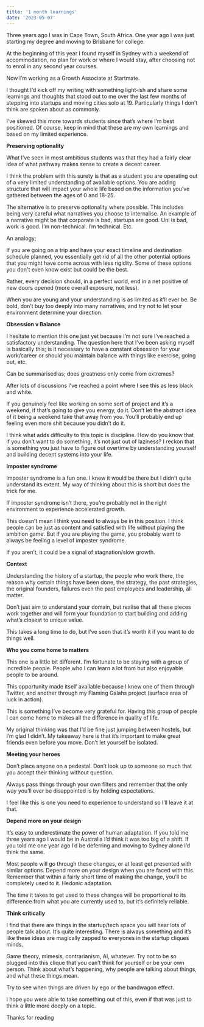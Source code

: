 ```yaml
---
title: '1 month learnings'
date: '2023-05-07'
---
```


Three years ago I was in Cape Town, South Africa. One year ago I was just starting my degree and moving to Brisbane for college. 

At the beginning of this year I found myself in Sydney with a weekend of accommodation, no plan for work or where I would stay, after choosing not to enrol in any second year courses.

Now I’m working as a Growth Associate at Startmate.

I thought I’d kick off my writing with something light-ish and share some learnings and thoughts that stood out to me over the last few months of stepping into startups and moving cities solo at 19. Particularly things I don’t think are spoken about as commonly.

I’ve skewed this more towards students since that’s where I’m best positioned. Of course, keep in mind that these are my own learnings and based on my limited experience.

**Preserving optionality**

What I’ve seen in most ambitious students was that they had a fairly clear idea of what pathway makes sense to create a decent career.

I think the problem with this surety is that as a student you are operating out of a very limited understanding of available options. You are adding structure that will impact your whole life based on the information you’ve gathered between the ages of 0 and 18-25. 

The alternative is to preserve optionality where possible. This includes being very careful what narratives you choose to internalise. An example of a narrative might be that corporate is bad, startups are good. Uni is bad, work is good. I’m non-technical. I’m technical. Etc.

An analogy;

If you are going on a trip and have your exact timeline and destination schedule planned, you essentially get rid of all the other potential options that you might have come across with less rigidity. Some of these options you don't even know exist but could be the best.

Rather, every decision should, in a perfect world, end in a net positive of new doors opened (more overall exposure, not less). 

When you are young and your understanding is as limited as it’ll ever be. Be bold, don’t buy too deeply into many narratives, and try not to let your environment determine your direction.

**Obsession v Balance**

I hesitate to mention this one just yet because I’m not sure I’ve reached a satisfactory understanding. The question here that I’ve been asking myself is basically this; is it necessary to have a constant obsession for your work/career or should you maintain balance with things like exercise, going out, etc.

Can be summarised as; does greatness only come from extremes? 

After lots of discussions I’ve reached a point where I see this as less black and white.

If you genuinely feel like working on some sort of project and it’s a weekend, if that’s going to give you energy, do it. Don’t let the abstract idea of it being a weekend take that away from you. You’ll probably end up feeling even more shit because you didn’t do it. 

I think what adds difficulty to this topic is discipline. How do you know that if you don’t want to do something, it’s not just out of laziness? I reckon that is something you just have to figure out overtime by understanding yourself and building decent systems into your life. 

**Imposter syndrome**

Imposter syndrome is a fun one. I knew it would be there but I didn't quite understand its extent. My way of thinking about this is short but does the trick for me.

If imposter syndrome isn’t there, you’re probably not in the right environment to experience accelerated growth. 

This doesn’t mean I think you need to always be in this position. I think people can be just as content and satisfied with life without playing the ambition game. But if you are playing the game, you probably want to always be feeling a level of imposter syndrome. 

If you aren’t, it could be a signal of stagnation/slow growth.

**Context**

Understanding the history of a startup, the people who work there, the reason why certain things have been done, the strategy, the past strategies, the original founders, failures even the past employees and leadership, all matter.

Don’t just aim to understand your domain, but realise that all these pieces work together and will form your foundation to start building and adding what’s closest to unique value. 

This takes a long time to do, but I’ve seen that it’s worth it if you want to do things well. 

**Who you come home to matters**

This one is a little bit different. I’m fortunate to be staying with a group of incredible people. People who I can learn a lot from but also enjoyable people to be around. 

This opportunity made itself available because I knew one of them through Twitter, and another through my Flaming Galahs project (surface area of luck in action).

This is something I’ve become very grateful for. Having this group of people I can come home to makes all the difference in quality of life.

My original thinking was that I’d be fine just jumping between hostels, but I’m glad I didn’t. My takeaway here is that it’s important to make great friends even before you move. Don’t let yourself be isolated.

**Meeting your heroes**

Don’t place anyone on a pedestal. Don’t look up to someone so much that you accept their thinking without question.

Always pass things through your own filters and remember that the only way you’ll ever be disappointed is by holding expectations.

I feel like this is one you need to experience to understand so I’ll leave it at that.

**Depend more on your design**

It’s easy to underestimate the power of human adaptation. If you told me three years ago I would be in Australia I’d think it was too big of a shift. If you told me one year ago I’d be deferring and moving to Sydney alone I’d think the same.

Most people will go through these changes, or at least get presented with similar options. Depend more on your design when you are faced with this. Remember that within a fairly short time of making the change, you’ll be completely used to it. Hedonic adaptation.

The time it takes to get used to these changes will be proportional to its difference from what you are currently used to, but it’s definitely reliable.

**Think critically**

I find that there are things in the startup/tech space you will hear lots of people talk about. It’s quite interesting. There is always something and it’s like these ideas are magically zapped to everyones in the startup cliques minds.

Game theory, mimesis, contrarianism, AI, whatever. Try not to be so plugged into this clique that you can’t think for yourself or be your own person. Think about what’s happening, why people are talking about things, and what these things mean.

Try to see when things are driven by ego or the bandwagon effect.

I hope you were able to take something out of this, even if that was just to think a little more deeply on a topic. 

Thanks for reading 
